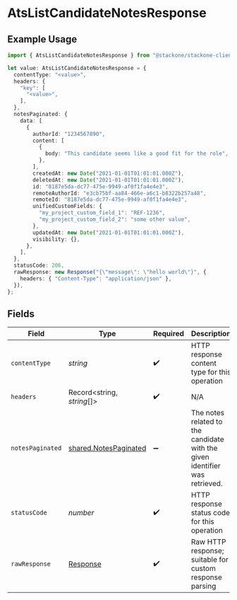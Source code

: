 # AtsListCandidateNotesResponse

## Example Usage

```typescript
import { AtsListCandidateNotesResponse } from "@stackone/stackone-client-ts/sdk/models/operations";

let value: AtsListCandidateNotesResponse = {
  contentType: "<value>",
  headers: {
    "key": [
      "<value>",
    ],
  },
  notesPaginated: {
    data: [
      {
        authorId: "1234567890",
        content: [
          {
            body: "This candidate seems like a good fit for the role",
          },
        ],
        createdAt: new Date("2021-01-01T01:01:01.000Z"),
        deletedAt: new Date("2021-01-01T01:01:01.000Z"),
        id: "8187e5da-dc77-475e-9949-af0f1fa4e4e3",
        remoteAuthorId: "e3cb75bf-aa84-466e-a6c1-b8322b257a48",
        remoteId: "8187e5da-dc77-475e-9949-af0f1fa4e4e3",
        unifiedCustomFields: {
          "my_project_custom_field_1": "REF-1236",
          "my_project_custom_field_2": "some other value",
        },
        updatedAt: new Date("2021-01-01T01:01:01.000Z"),
        visibility: {},
      },
    ],
  },
  statusCode: 206,
  rawResponse: new Response("{\"message\": \"hello world\"}", {
    headers: { "Content-Type": "application/json" },
  }),
};
```

## Fields

| Field                                                                       | Type                                                                        | Required                                                                    | Description                                                                 |
| --------------------------------------------------------------------------- | --------------------------------------------------------------------------- | --------------------------------------------------------------------------- | --------------------------------------------------------------------------- |
| `contentType`                                                               | *string*                                                                    | :heavy_check_mark:                                                          | HTTP response content type for this operation                               |
| `headers`                                                                   | Record<string, *string*[]>                                                  | :heavy_check_mark:                                                          | N/A                                                                         |
| `notesPaginated`                                                            | [shared.NotesPaginated](../../../sdk/models/shared/notespaginated.md)       | :heavy_minus_sign:                                                          | The notes related to the candidate with the given identifier was retrieved. |
| `statusCode`                                                                | *number*                                                                    | :heavy_check_mark:                                                          | HTTP response status code for this operation                                |
| `rawResponse`                                                               | [Response](https://developer.mozilla.org/en-US/docs/Web/API/Response)       | :heavy_check_mark:                                                          | Raw HTTP response; suitable for custom response parsing                     |